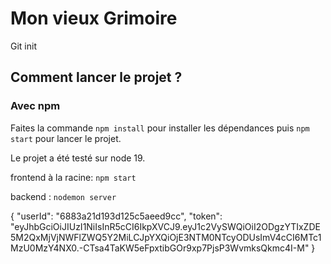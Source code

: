 # Mon vieux Grimoire

Git init


## Comment lancer le projet ? 

### Avec npm

Faites la commande `npm install` pour installer les dépendances puis `npm start` pour lancer le projet. 

Le projet a été testé sur node 19. 

frontend à la racine: `npm start`

backend : `nodemon server`

{
    "userId": "6883a21d193d125c5aeed9cc",
    "token": "eyJhbGciOiJIUzI1NiIsInR5cCI6IkpXVCJ9.eyJ1c2VySWQiOiI2ODgzYTIxZDE5M2QxMjVjNWFlZWQ5Y2MiLCJpYXQiOjE3NTM0NTcyODUsImV4cCI6MTc1MzU0MzY4NX0.-CTsa4TaKW5eFpxtibGOr9xp7PjsP3WvmksQkmc4I-M"
}


